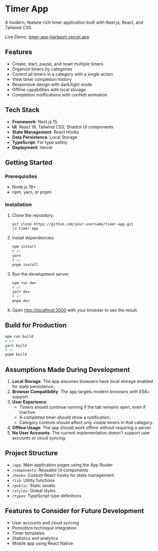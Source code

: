 # Timer App

A modern, feature-rich timer application built with Next.js, React, and Tailwind CSS.

Live Demo: [timer-app-harikesh.vercel.app](https://timer-app-harikesh.vercel.app)

## Features

- Create, start, pause, and reset multiple timers
- Organize timers by categories
- Control all timers in a category with a single action
- View timer completion history
- Responsive design with dark/light mode
- Offline capabilities with local storage
- Completion notifications with confetti animation

## Tech Stack

- **Framework**: Next.js 15
- **UI**: React 19, Tailwind CSS, Shadcn UI components
- **State Management**: React Hooks
- **Data Persistence**: Local Storage
- **TypeScript**: For type safety
- **Deployment**: Vercel

## Getting Started

### Prerequisites

- Node.js 18+ 
- npm, yarn, or pnpm

### Installation

1. Clone the repository:
   ```bash
   git clone https://github.com/your-username/timer-app.git
   cd timer-app
   ```

2. Install dependencies:
   ```bash
   npm install
   # or
   yarn
   # or
   pnpm install
   ```

3. Run the development server:
   ```bash
   npm run dev
   # or
   yarn dev
   # or
   pnpm dev
   ```

4. Open [http://localhost:3000](http://localhost:3000) with your browser to see the result.

## Build for Production

```bash
npm run build
# or
yarn build
# or
pnpm build
```

## Assumptions Made During Development

1. **Local Storage**: The app assumes browsers have local storage enabled for state persistence.
2. **Browser Compatibility**: The app targets modern browsers with ES6+ support.
3. **User Experience**: 
   - Timers should continue running if the tab remains open, even if inactive.
   - A completed timer should show a notification.
   - Category controls should affect only visible timers in that category.
4. **Offline Usage**: The app should work offline without requiring a server.
5. **No User Accounts**: The current implementation doesn't support user accounts or cloud syncing.

## Project Structure

- `/app`: Main application pages using the App Router
- `/components`: Reusable UI components
- `/hooks`: Custom React hooks for state management
- `/lib`: Utility functions
- `/public`: Static assets
- `/styles`: Global styles
- `/types`: TypeScript type definitions

## Features to Consider for Future Development

- User accounts and cloud syncing
- Pomodoro technique integration
- Timer templates
- Statistics and analytics
- Mobile app using React Native 